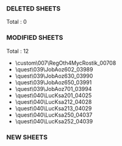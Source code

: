 ### DELETED SHEETS
Total : 0
### MODIFIED SHEETS
Total : 12
 - \custom\007\RegOth4MycRostik_00708
 - \quest\039\JobAoz602_03989
 - \quest\039\JobAoz630_03990
 - \quest\039\JobAoz650_03991
 - \quest\039\JobAoz701_03994
 - \quest\040\LucKsa201_04025
 - \quest\040\LucKsa212_04028
 - \quest\040\LucKsa213_04029
 - \quest\040\LucKsa250_04037
 - \quest\040\LucKsa252_04039
### NEW SHEETS
